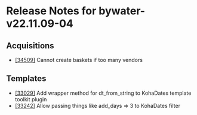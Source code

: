 
# Release Notes for bywater-v22.11.09-04

## Acquisitions

- [[34509]](http://bugs.koha-community.org/bugzilla3/show_bug.cgi?id=34509) Cannot create baskets if too many vendors

## Templates

- [[33029]](http://bugs.koha-community.org/bugzilla3/show_bug.cgi?id=33029) Add wrapper method for dt_from_string to KohaDates template toolkit plugin
- [[33242]](http://bugs.koha-community.org/bugzilla3/show_bug.cgi?id=33242) Allow passing things like add_days => 3 to KohaDates filter


